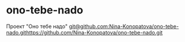 # ono-tebe-nado
Проект "Оно тебе надо"
[git@github.com:Nina-Konopatova/ono-tebe-nado.git](https://github.com/Nina-Konopatova/ono-tebe-nado.git)https://github.com/Nina-Konopatova/ono-tebe-nado.git
